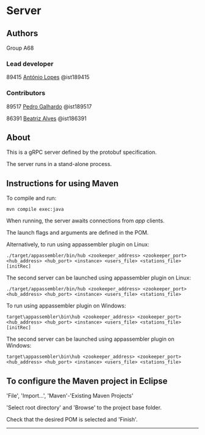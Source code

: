 # Server


## Authors

Group A68

### Lead developer 

89415 [António Lopes](mailto:antoniocarlosptsl@tecnico.ulisboa.pt) @ist189415

### Contributors

89517 [Pedro Galhardo](mailto:pedro.galhardo@tecnico.ulisboa.pt) @ist189517

86391 [Beatriz Alves](mailto:beatriz.alves@tecnico.ulisboa.pt) @ist186391


## About

This is a gRPC server defined by the protobuf specification.

The server runs in a stand-alone process.


## Instructions for using Maven

To compile and run:

```
mvn compile exec:java
```

When running, the server awaits connections from *app* clients.

The launch flags and arguments are defined in the POM.

Alternatively, to run using appassembler plugin on Linux:

```
./target/appassembler/bin/hub <zookeeper_address> <zookeeper_port> <hub_address> <hub_port> <instance> <users_file> <stations_file> [initRec]
```

The second server can be launched using appassembler plugin on Linux:

```
./target/appassembler/bin/hub <zookeeper_address> <zookeeper_port> <hub_address> <hub_port> <instance> <users_file> <stations_file>
```

To run using appassembler plugin on Windows:

```
target\appassembler\bin\hub <zookeeper_address> <zookeeper_port> <hub_address> <hub_port> <instance> <users_file> <stations_file> [initRec]
```

The second server can be launched using appassembler plugin on Windows:

```
target\appassembler\bin\hub <zookeeper_address> <zookeeper_port> <hub_address> <hub_port> <instance> <users_file> <stations_file>
```


## To configure the Maven project in Eclipse

'File', 'Import...', 'Maven'-'Existing Maven Projects'

'Select root directory' and 'Browse' to the project base folder.

Check that the desired POM is selected and 'Finish'.


----

